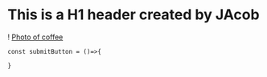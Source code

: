 # This is a H1 header created by JAcob
! [Photo of coffee](https://images.unsplash.com/photo-1517701550927-30cf4ba1dba5?ixlib=rb-4.0.3&ixid=MnwxMjA3fDB8MHxzZWFyY2h8NHx8aWNlZCUyMGNvZmZlZXxlbnwwfHwwfHw%3D&auto=format&fit=crop&w=500&q=60)

```
const submitButton = ()=>{

}
```
